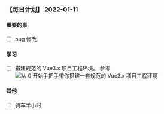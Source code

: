 ### 【每日计划】 2022-01-11

#### 重要的事

- [ ] bug 修改.

#### 学习

- [ ] 搭建规范的 Vue3.x 项目工程环境。 参考![从 0 开始手把手带你搭建一套规范的 Vue3.x 项目工程环境](https://juejin.cn/post/6951649464637636622)

#### 其他

- [ ] 骑车半小时
